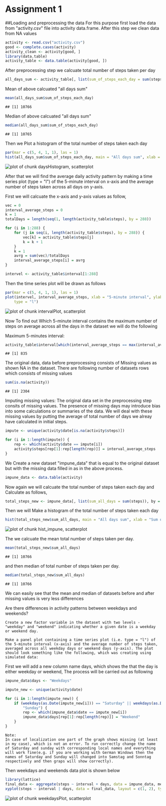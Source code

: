 Assignment 1
========================================================

##Loading and preprocessing the data
For this purpose first load the data from "activity.csv" file
into activity data.frame. After this step we clean data from 
NA values


```r
activity <- read.csv("activity.csv")
good <- complete.cases(activity)
activity_clean <- activity[good, ]
library(data.table)
activity_table <- data.table(activity[good, ])
```



After preprocessing step we calcuate total number of steps taken per day

```r
all_days_sum <- activity_table[, list(sum_of_steps_each_day = sum(steps)), by = date]
```

Mean of above calcuated "all days sum"

```r
mean(all_days_sum$sum_of_steps_each_day)
```

```
## [1] 10766
```

Median of above calcuated "all days sum"

```r
median(all_days_sum$sum_of_steps_each_day)
```

```
## [1] 10765
```


Then we Plot a histogram of the total number of steps taken each day

```r
par(mar = c(5, 4, 1, 1), las = 1)
hist(all_days_sum$sum_of_steps_each_day, main = "All days sum", xlab = "Sum of steps each Day")
```

![plot of chunk daysHistogram, scatterplot](figure/daysHistogram__scatterplot.png) 



After that we will find the average daily activity pattern by making a time series plot (type = "l") of the 5-minute interval on x-axis and the average number of steps taken across all days on y-axis.

First we will calcuate the x-axis and y-axis values as follow,

```r
vec = 0
interval_average_steps = 0
k = 1
totalDays = length(seq(1, length(activity_table$steps), by = 288))

for (i in 1:288) {
    for (j in seq(i, length(activity_table$steps), by = 288)) {
        vec[k] = activity_table$steps[j]
        k = k + 1
    }
    k = 1
    avrg = sum(vec)/totalDays
    interval_average_steps[i] = avrg
}

intervel <- activity_table$interval[1:288]
```


Then the time series plot will be drawn as follows

```r
par(mar = c(5, 4, 1, 1), las = 1)
plot(intervel, interval_average_steps, xlab = "5-minute interval", ylab = "Average number of steps", 
    type = "l")
```

![plot of chunk intervalPlot, scatterplot](figure/intervalPlot__scatterplot.png) 


Now To find out Which 5-minute interval contains the maximum number of steps on average across all the days in the dataset we will do the following

Maximum 5-minutes interval:    

```r
activity_table$interval[which(interval_average_steps == max(interval_average_steps))]
```

```
## [1] 835
```


The original data, data before preprocessing consists of Missing values as shown NA in the dataset.
There are following number of datasets rows which consists of missing values

```r
sum(is.na(activity))
```

```
## [1] 2304
```


    
Imputing missing values:
The original data set in the preprocessing step consits of missing values. The presence of missing days may introduce bias into some calculations or summaries of the data. We will deal with these missing values by putting the average of total number of days we alreay have calculated in initial steps.

```r
impute <- unique(activity$date[is.na(activity$steps)])

for (i in 1:length(impute)) {
    rep <- which(activity$date == impute[i])
    activity$steps[rep[1]:rep[length(rep)]] = interval_average_steps
}
```


We Create a new dataset "impune_data" that is equal to the original dataset but with the missing data filled in as in the above process.


```r
impune_data <- data.table(activity)
```

    
Now again we will calcuate the total number of steps taken each day and Calculate as follows,
    

```r
total_steps_new <- impune_data[, list(sum_all_days = sum(steps)), by = date]
```


Then we will Make a histogram of the total number of steps taken each day

```r
hist(total_steps_new$sum_all_days, main = "All days sum", xlab = "Sum of steps each Day")
```

![plot of chunk hist_impune, scatterplot](figure/hist_impune__scatterplot.png) 

 The we calcuate the mean total number of steps taken per day.

```r
mean(total_steps_new$sum_all_days)
```

```
## [1] 10766
```

and then median of total number of steps taken per day.

```r
median(total_steps_new$sum_all_days)
```

```
## [1] 10766
```


We can easily see that the mean and median of datasets before and after missing values is very less differences


Are there differences in activity patterns between weekdays and weekends?


    Create a new factor variable in the dataset with two levels - "weekday" and "weekend" indicating whether a given date is a weekday or weekend day.

    Make a panel plot containing a time series plot (i.e. type = "l") of the 5-minute interval (x-axis) and the average number of steps taken, averaged across all weekday days or weekend days (y-axis). The plot should look something like the following, which was creating using simulated data:

First we will add a new column name days, which shows the that the day is either weekday or weekend,
The process will be carried out as following  


```r
impune_data$days <- "Weekdays"

impute_new <- unique(activity$date)

for (i in 1:length(impute_new)) {
    if (weekdays(as.Date(impute_new[i])) == "Saturday" || weekdays(as.Date(impute_new[i])) == 
        "Sunday") {
        rep <- which(impune_data$date == impute_new[i])
        impune_data$days[rep[1]:rep[length(rep)]] = "Weekend"
    }
}
```

    Note:
    In case of localization one part of the graph shows missing (at least in my case), which is not an error. To run correctly change the name of Saturday and sunday with corresponding local names and everything will work fine(e.g. if you are working with German Windows then the names of Saturday and Sunday will changed into Samstag and Sonntag respectively and then graps will show correctly).

Then weekdays and weekends data plot is shown below

```r
library(lattice)
final_data <- aggregate(steps ~ interval + days, data = impune_data, mean)
xyplot(steps ~ interval | days, data = final_data, layout = c(1, 2), type = "l")
```

![plot of chunk weekdaysPlot, scatterplot](figure/weekdaysPlot__scatterplot.png) 

